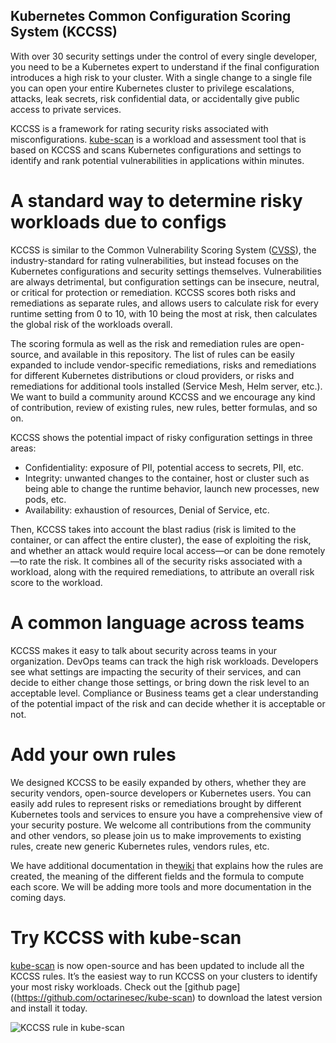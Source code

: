## Kubernetes Common Configuration Scoring System (KCCSS)

With over 30 security settings under the control of every single developer, you need to be a Kubernetes expert to understand if the final configuration introduces a high risk to your cluster. With a single change to a single file you can open your entire Kubernetes cluster to privilege escalations, attacks, leak secrets, risk confidential data, or accidentally give public access to private services. 

KCCSS is a framework for rating security risks associated with misconfigurations. [kube-scan](https://github.com/octarinesec/kube-scan) is a workload and assessment tool that is based on KCCSS and scans Kubernetes configurations and settings to identify and rank potential vulnerabilities in applications within minutes. 

# A standard way to determine risky workloads due to configs

KCCSS is similar to the Common Vulnerability Scoring System ([CVSS](https://www.first.org/cvss/user-guide)), the industry-standard for rating vulnerabilities, but instead focuses on the Kubernetes configurations and security settings themselves. Vulnerabilities are always detrimental, but configuration settings can be insecure, neutral, or critical for protection or remediation. KCCSS scores both risks and remediations as separate rules, and allows users to calculate risk for every runtime setting from 0 to 10, with 10 being the most at risk, then calculates the global risk of the workloads overall.

The scoring formula as well as the risk and remediation rules are open-source, and available in this repository. The list of rules can be easily expanded to include vendor-specific remediations, risks and remediations for different Kubernetes distributions or cloud providers, or risks and remediations for additional tools installed (Service Mesh, Helm server, etc.). We want to build a community around KCCSS and we encourage any kind of contribution, review of existing rules, new rules, better formulas, and so on.

KCCSS shows the potential impact of risky configuration settings in three areas:
* Confidentiality: exposure of PII, potential access to secrets, PII, etc.
* Integrity: unwanted changes to the container, host or cluster such as being able to change the runtime behavior, launch new processes, new pods, etc.
* Availability: exhaustion of resources, Denial of Service, etc.

Then, KCCSS takes into account the blast radius (risk is limited to the container, or can affect the entire cluster), the ease of exploiting the risk, and whether an attack would require local access—or can be done remotely—to rate the risk. It combines all of the security risks associated with a workload, along with the required remediations, to attribute an overall risk score to the workload.

# A common language across teams

KCCSS makes it easy to talk about security across teams in your organization. DevOps teams can track the high risk workloads. Developers see what settings are impacting the security of their services, and can decide to either change those settings, or bring down the risk level to an acceptable level. Compliance or Business teams get a clear understanding of the potential impact of the risk and can decide whether it is acceptable or not.

# Add your own rules

We designed KCCSS to be easily expanded by others, whether they are security vendors, open-source developers or Kubernetes users. You can easily add rules to represent risks or remediations brought by different Kubernetes tools and services to ensure you have a comprehensive view of your security posture. We welcome all contributions from the community and other vendors, so please join us to make improvements to existing rules, create new generic Kubernetes rules, vendors rules, etc.

We have additional documentation in the[wiki](https://github.com/octarinesec/kccss/wiki) that explains how the rules are created, the meaning of the different fields and the formula to compute each score. We will be adding more tools and more documentation in the coming days.

# Try KCCSS with kube-scan

[kube-scan](https://github.com/octarinesec/kube-scan) is now open-source and has been updated to include all the KCCSS rules. It’s the easiest way to run KCCSS on your clusters to identify your most risky workloads. Check out the [github page]((https://github.com/octarinesec/kube-scan) to download the latest version and install it today.

![KCCSS rule in kube-scan](https://cdn2.hubspot.net/hubfs/5802044/risk-expanded.png)

